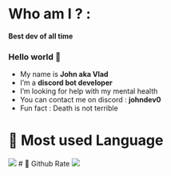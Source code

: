 # Who am I ? :
<b>Best dev of all time</b>
### Hello world 👋
* My name is <b>John aka Vlad</b>
* I’m a <b>discord bot developer</b>
* I’m looking for help with my mental health
* You can contact me on discord : <b>johndev0</b>
* Fun fact : Death is not terrible
# 🦠 Most used Language
<img src="https://github-readme-stats.vercel.app/api/top-langs?username=Johndev00&layout=compact&theme=dark"/>
# 🦠 Github Rate
<img src="https://github-readme-stats.vercel.app/api?username=Johndev00&show_icons=true&theme=dark"/>
